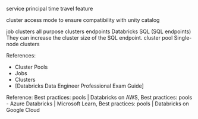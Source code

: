 

service principal
time travel feature


cluster access mode to ensure compatibility with unity catalog


job clusters
all purpose clusters
endpoints Databricks SQL (SQL endpoints) They can increase the cluster size of the SQL endpoint.
cluster pool
Single-node clusters


References:
* Cluster Pools
* Jobs
* Clusters
* [Databricks Data Engineer Professional Exam Guide]

Reference: Best practices: pools | Databricks on AWS, Best practices: pools - Azure Databricks | Microsoft Learn, Best practices: pools | Databricks on Google Cloud